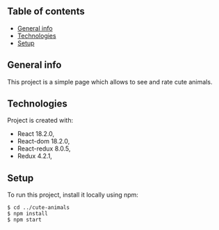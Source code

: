 ## Table of contents

- [General info](#general-info)
- [Technologies](#technologies)
- [Setup](#setup)

## General info

This project is a simple page which allows to see and rate cute animals.

## Technologies

Project is created with:

- React 18.2.0,
- React-dom 18.2.0,
- React-redux 8.0.5,
- Redux 4.2.1,

## Setup

To run this project, install it locally using npm:

```
$ cd ../cute-animals
$ npm install
$ npm start
```
